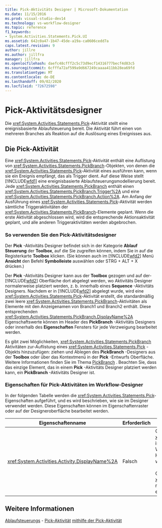 ```yaml
---
title: Pick-Aktivitäts Designer | Microsoft-Dokumentation
ms.date: 11/15/2016
ms.prod: visual-studio-dev14
ms.technology: vs-workflow-designer
ms.topic: reference
f1_keywords:
- System.Activities.Statements.Pick.UI
ms.assetid: 642c0a47-1b47-45de-a19a-ca0606cedd7a
caps.latest.revision: 9
author: jillre
ms.author: jillfra
manager: jillfra
ms.openlocfilehash: daefc48cfff2c5c73d9ecf14316777becf4d83c5
ms.sourcegitcommit: 6cfffa72af599a9d667249caaaa411bb28ea69fd
ms.translationtype: MT
ms.contentlocale: de-DE
ms.lasthandoff: 09/02/2020
ms.locfileid: "72672598"
---
```

# <a name="pick-activity-designer"></a>Pick-Aktivitätsdesigner
Die <xref:System.Activities.Statements.Pick>-Aktivität stellt eine ereignisbasierte Ablaufsteuerung bereit. Die Aktivität führt einen von mehreren Branches als Reaktion auf die Auslösung eines Ereignisses aus.

## <a name="the-pick-activity"></a>Die Pick-Aktivität
 Eine <xref:System.Activities.Statements.Pick>-Aktivität enthält eine Auflistung von <xref:System.Activities.Statements.PickBranch>-Objekten, von denen die <xref:System.Activities.Statements.Pick>-Aktivität eines ausführen kann, wenn sie ein Ereignis empfängt, das als Trigger dient. Auf diese Weise stellt [!INCLUDE[wfd1](../includes/wfd1-md.md)] eine ereignisbasierte Ablaufsteuerungsmodellierung bereit. Jede <xref:System.Activities.Statements.PickBranch> enthält einen <xref:System.Activities.Statements.PickBranch.Trigger%2A> und eine <xref:System.Activities.Statements.PickBranch.Action%2A>. Am Anfang der Ausführung eines <xref:System.Activities.Statements.Pick>-Aktivität werden sämtliche Triggeraktivitäten der <xref:System.Activities.Statements.PickBranch>-Elemente geplant. Wenn die erste Aktivität abgeschlossen wird, wird die entsprechende Aktionsaktivität geplant, und alle anderen Triggeraktivitäten werden abgebrochen.

### <a name="how-to-use-the-pick-activity-designer"></a>So verwenden Sie den Pick-Aktivitätsdesigner
 Der **Pick** -Aktivitäts Designer befindet sich in der Kategorie **Ablauf Steuerung** der **Toolbox**, auf die Sie zugreifen können, indem Sie in auf die Registerkarte **Toolbox** klicken. (Sie können auch im [!INCLUDE[wfd2](../includes/wfd2-md.md)] Menü **Ansicht** den Befehl **Symbolleiste** auswählen oder STRG + ALT + X drücken.)

 Der **Pick** -Aktivitäts Designer kann aus der **Toolbox** gezogen und auf der- [!INCLUDE[wfd2](../includes/wfd2-md.md)] Oberfläche dort abgelegt werden, wo Aktivitäts Designer normalerweise platziert werden, z. b. innerhalb eines **Sequence** -Aktivitäts Designers. Nachdem er in [!INCLUDE[wfd2](../includes/wfd2-md.md)] abgelegt wurde, wird eine <xref:System.Activities.Statements.Pick>-Aktivität erstellt, die standardmäßig zwei leere <xref:System.Activities.Statements.PickBranch>-Aktivitäten als Elemente mit den Anzeigenamen von Branch1 und Branch2 enthält. Diese entsprechenden <xref:System.Activities.Statements.PickBranch.DisplayName%2A> Eigenschaftswerte können im Header des **PickBranch** -Aktivitäts Designers oder innerhalb des **Eigenschaften** Fensters für jede Verzweigung bearbeitet werden.

 Es gibt zwei Möglichkeiten, <xref:System.Activities.Statements.PickBranch> Aktivitäten zur-Auflistung eines <xref:System.Activities.Statements.Pick> -Objekts hinzuzufügen: ziehen und Ablegen des **PickBranch** -Designers aus der **Toolbox** oder über das Kontextmenü in der **Pick** -Entwurfs Oberfläche. Weitere Informationen finden Sie im Thema [PickBranch](../workflow-designer/pickbranch-activity-designer.md) . Beachten Sie, dass das einzige Element, das in einem **Pick** -Aktivitäts Designer platziert werden kann, ein **PickBranch** -Aktivitäts Designer ist.

### <a name="pick-activity-properties-in-the-workflow-designer"></a>Eigenschaften für Pick-Aktivitäten im Workflow-Designer
 In der folgenden Tabelle werden die <xref:System.Activities.Statements.Pick>-Eigenschaften aufgeführt, und es wird beschrieben, wie sie im Designer verwendet werden. Diese Eigenschaften können im Eigenschaftenraster oder auf der Designeroberfläche bearbeitet werden.

|Eigenschaftenname|Erforderlich|Verbrauch|
|-------------------|--------------|-----------|
|<xref:System.Activities.Activity.DisplayName%2A>|Falsch|Gibt den benutzerfreundlichen Namen der <xref:System.Activities.Statements.Pick>Aktivität im Header an. Der Standardwert lautet Pick. Der Wert kann im Eigenschaftenraster oder direkt im Header des Aktivitätsdesigners bearbeitet werden.<br /><br /> Obwohl der <xref:System.Activities.Activity.DisplayName%2A> nicht zwingend erforderlich ist, wird empfohlen, einen Anzeigenamen zu verwenden.|

## <a name="see-also"></a>Weitere Informationen
 [Ablaufsteuerungs](../workflow-designer/control-flow-activity-designers.md) - [Pick-Aktivität](https://msdn.microsoft.com/library/b3e49b7f-0285-4720-8c09-11ae18f0d53e) [mithilfe der Pick-Aktivität](https://msdn.microsoft.com/library/b89be812-a247-4025-b0e3-ffb20db027a6)